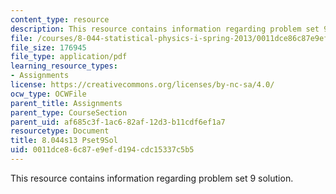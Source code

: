 ```yaml
---
content_type: resource
description: This resource contains information regarding problem set 9 solution.
file: /courses/8-044-statistical-physics-i-spring-2013/0011dce86c87e9efd194cdc15337c5b5_MIT8_044S13_pss9.pdf
file_size: 176945
file_type: application/pdf
learning_resource_types:
- Assignments
license: https://creativecommons.org/licenses/by-nc-sa/4.0/
ocw_type: OCWFile
parent_title: Assignments
parent_type: CourseSection
parent_uid: af685c3f-1ac6-82af-12d3-b11cdf6ef1a7
resourcetype: Document
title: 8.044s13 Pset9Sol
uid: 0011dce8-6c87-e9ef-d194-cdc15337c5b5
---
```

This resource contains information regarding problem set 9 solution.